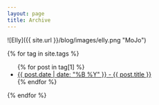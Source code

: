 ```yaml
---
layout: page
title: Archive
---
```


![Elly]({{ site.url }}/blog/images/elly.png "MoJo")

{% for tag in site.tags %}
  <ul>
    {% for post in tag[1] %}
      <li><a href="{{ site.url }}/blog{{ post.url }}">{{ post.date | date: "%B %Y" }} - {{ post.title }}</a></li>
    {% endfor %}
  </ul>
{% endfor %}
